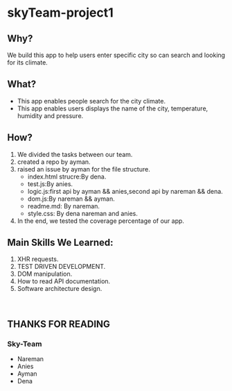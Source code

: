 # skyTeam-project1

## Why?

We build this app to help users enter specific city so can search and looking for its climate.


## What?

* This app enables people search for the city climate.
* This app enables users displays the name of the city, temperature, humidity and pressure.


## How?

1. We divided the tasks between our team. 
2. created a repo by ayman.
3. raised an issue by ayman for the file structure.
    * index.html strucre:By dena.
    * test.js:By anies.
    * logic.js:first api by ayman && anies,second api by nareman && dena.
    * dom.js:By nareman && ayman. 
    * readme.md: By nareman. 
    * style.css: By dena nareman and anies.
3. In the end, we tested the coverage percentage of our app.

## Main Skills We Learned:

1. XHR requests.
2. TEST DRIVEN DEVELOPMENT.
3. DOM manipulation.
4. How to read API documentation.
5. Software architecture design.
<br>

## THANKS FOR READING

### Sky-Team

* Nareman
* Anies
* Ayman
* Dena


